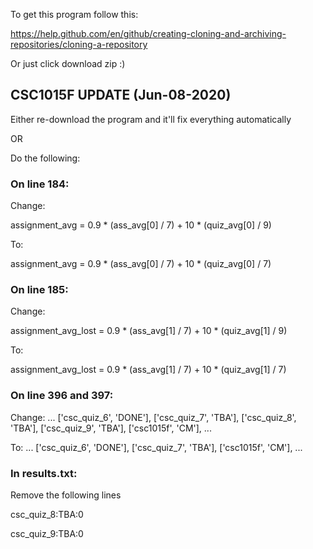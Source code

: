 To get this program follow this:

https://help.github.com/en/github/creating-cloning-and-archiving-repositories/cloning-a-repository

Or just click download zip :)

## CSC1015F UPDATE (Jun-08-2020)

Either re-download the program and it'll fix everything automatically

OR

Do the following:

### On line 184:

Change:

assignment_avg = 0.9 * (ass_avg[0] / 7) + 10 * (quiz_avg[0] / 9)

To:

assignment_avg = 0.9 * (ass_avg[0] / 7) + 10 * (quiz_avg[0] / 7)

### On line 185:

Change:

assignment_avg_lost = 0.9 * (ass_avg[1] / 7) + 10 * (quiz_avg[1] / 9)

To:

assignment_avg_lost = 0.9 * (ass_avg[1] / 7) + 10 * (quiz_avg[1] / 7)

### On line 396 and 397:

Change:
... ['csc_quiz_6', 'DONE'], ['csc_quiz_7', 'TBA'], ['csc_quiz_8', 'TBA'],
                             ['csc_quiz_9', 'TBA'], ['csc1015f', 'CM'], ...

To:
... ['csc_quiz_6', 'DONE'], ['csc_quiz_7', 'TBA'], ['csc1015f', 'CM'], ...

### In results.txt:

Remove the following lines

csc_quiz_8:TBA:0

csc_quiz_9:TBA:0
